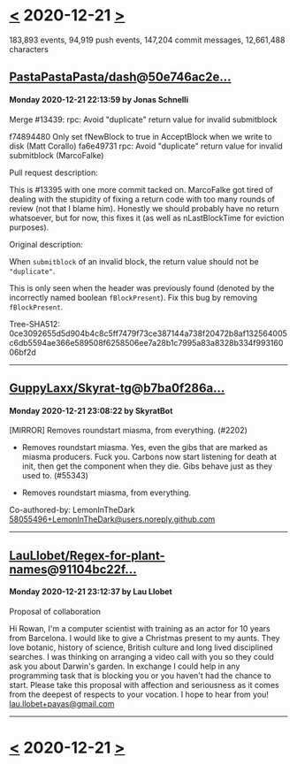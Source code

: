 # [<](2020-12-20.md) 2020-12-21 [>](2020-12-22.md)

183,893 events, 94,919 push events, 147,204 commit messages, 12,661,488 characters


## [PastaPastaPasta/dash](https://github.com/PastaPastaPasta/dash)@[50e746ac2e...](https://github.com/PastaPastaPasta/dash/commit/50e746ac2e644b28a75ebb5c8afe248791b26ddb)
#### Monday 2020-12-21 22:13:59 by Jonas Schnelli

Merge #13439: rpc: Avoid "duplicate" return value for invalid submitblock

f74894480 Only set fNewBlock to true in AcceptBlock when we write to disk (Matt Corallo)
fa6e49731 rpc: Avoid "duplicate" return value for invalid submitblock (MarcoFalke)

Pull request description:

  This is #13395 with one more commit tacked on. MarcoFalke got tired of dealing with the stupidity of fixing a return code with too many rounds of review (not that I blame him). Honestly we should probably have no return whatsoever, but for now, this fixes it (as well as nLastBlockTime for eviction purposes).

  Original description:

  When `submitblock` of an invalid block, the return value should not be `"duplicate"`.

  This is only seen when the header was previously found (denoted by the incorrectly named boolean `fBlockPresent`). Fix this bug by removing `fBlockPresent`.

Tree-SHA512: 0ce3092655d5d904b4c8c5ff7479f73ce387144a738f20472b8af132564005c6db5594ae366e589508f6258506ee7a28b1c7995a83a8328b334f99316006bf2d

---
## [GuppyLaxx/Skyrat-tg](https://github.com/GuppyLaxx/Skyrat-tg)@[b7ba0f286a...](https://github.com/GuppyLaxx/Skyrat-tg/commit/b7ba0f286a5bd6b9775ee2b12b2b77535c4e086f)
#### Monday 2020-12-21 23:08:22 by SkyratBot

[MIRROR] Removes roundstart miasma, from everything. (#2202)

* Removes roundstart miasma. Yes, even the gibs that are marked as miasma producers. Fuck you. Carbons now start listening for death at init, then get the component when they die. Gibs behave just as they used to. (#55343)

* Removes roundstart miasma, from everything.

Co-authored-by: LemonInTheDark <58055496+LemonInTheDark@users.noreply.github.com>

---
## [LauLlobet/Regex-for-plant-names](https://github.com/LauLlobet/Regex-for-plant-names)@[91104bc22f...](https://github.com/LauLlobet/Regex-for-plant-names/commit/91104bc22f11bb860e93c3c8e9ff8abce27ffb02)
#### Monday 2020-12-21 23:12:37 by Lau Llobet

Proposal of collaboration

Hi Rowan, I'm a computer scientist with training as an actor for 10 years from Barcelona.
I would like to give a Christmas present to my aunts. They love botanic, history of science, British culture and long lived disciplined searches.
I was thinking on arranging a video call with you so they could ask you about Darwin's garden. In exchange I could help in any programming task that is blocking you or you haven't had the chance to start. Please take this proposal with affection and seriousness as it comes from the deepest of respects to your vocation.
I hope to hear from you! lau.llobet+payas@gmail.com

---

# [<](2020-12-20.md) 2020-12-21 [>](2020-12-22.md)

